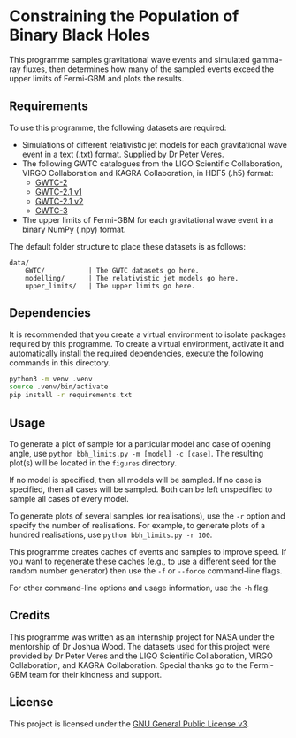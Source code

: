 # Constraining the Population of Binary Black Holes

This programme samples gravitational wave events and simulated gamma-ray
fluxes, then determines how many of the sampled events exceed the upper
limits of Fermi-GBM and plots the results.

## Requirements

To use this programme, the following datasets are required:

- Simulations of different relativistic jet models for each gravitational wave
event in a text (.txt) format. Supplied by Dr Peter Veres.
- The following GWTC catalogues from the LIGO Scientific Collaboration, VIRGO
Collaboration and KAGRA Collaboration, in HDF5 (.h5) format:
    - [GWTC-2](https://dcc.ligo.org/LIGO-P2000223/public)
    - [GWTC-2.1 v1](https://zenodo.org/record/5117703)
    - [GWTC-2.1 v2](https://zenodo.org/record/6513631)
    - [GWTC-3](https://zenodo.org/record/5546663)
- The upper limits of Fermi-GBM for each gravitational wave event in a binary
NumPy (.npy) format.

The default folder structure to place these datasets is as follows:

```
data/
    GWTC/           | The GWTC datasets go here.
    modelling/      | The relativistic jet models go here.
    upper_limits/   | The upper limits go here.
```

## Dependencies

It is recommended that you create a virtual environment to isolate packages
required by this programme. To create a virtual environment, activate it and
automatically install the required dependencies, execute the following commands
in this directory.

```sh
python3 -m venv .venv
source .venv/bin/activate
pip install -r requirements.txt
```

## Usage

To generate a plot of sample for a particular model and case of opening angle,
use `python bbh_limits.py -m [model] -c [case]`. The resulting plot(s) will be
located in the `figures` directory.

If no model is specified, then all models will be sampled. If no case is
specified, then all cases will be sampled. Both can be left unspecified to
sample all cases of every model.

To generate plots of several samples (or realisations), use the `-r` option
and specify the number of realisations. For example, to generate plots of a
hundred realisations, use `python bbh_limits.py -r 100`.

This programme creates caches of events and samples to improve speed. If you
want to regenerate these caches (e.g., to use a different seed for the random
number generator) then use the `-f` or `--force` command-line flags.

For other command-line options and usage information, use the `-h` flag.

## Credits

This programme was written as an internship project for NASA under the
mentorship of Dr Joshua Wood. The datasets used for this project were provided
by Dr Peter Veres and the LIGO Scientific Collaboration, VIRGO Collaboration,
and KAGRA Collaboration. Special thanks go to the Fermi-GBM team for their
kindness and support.

## License

This project is licensed under the [GNU General Public License v3](./LICENSE).
